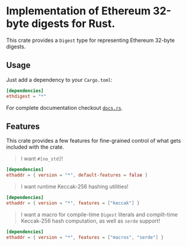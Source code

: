 # Implementation of Ethereum 32-byte digests for Rust.

This crate provides a `Digest` type for representing Ethereum 32-byte digests.

## Usage

Just add a dependency to your `Cargo.toml`:

```toml
[dependencies]
ethdigest = "*"
```

For complete documentation checkout [`docs.rs`](https://docs.rs/ethdigest).

## Features

This crate provides a few features for fine-grained control of what gets
included with the crate.

> I want `#[no_std]`!

```toml
[dependencies]
ethaddr = { version = "*", default-features = false }
```

> I want runtime Keccak-256 hashing utilities!

```toml
[dependencies]
ethaddr = { version = "*", features = ["keccak"] }
```

> I want a macro for compile-time `Digest` literals and compilt-time Keccak-256
> hash computation, as well as `serde` support!

```toml
[dependencies]
ethaddr = { version = "*", features = ["macros", "serde"] }
```

